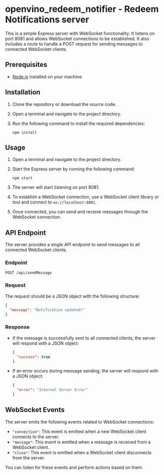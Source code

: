 # openvino_redeem_notifier - Redeem Notifications server

This is a simple Express server with WebSocket functionality. It listens on port 8081 and allows WebSocket connections to be established. It also includes a route to handle a POST request for sending messages to connected WebSocket clients.

## Prerequisites

- [Node.js](https://nodejs.org) installed on your machine.

## Installation

1. Clone the repository or download the source code.
2. Open a terminal and navigate to the project directory.
3. Run the following command to install the required dependencies:

   ```shell
   npm install
   ```

## Usage

1. Open a terminal and navigate to the project directory.
2. Start the Express server by running the following command:

   ```shell
   npm start
   ```

3. The server will start listening on port 8081.
4. To establish a WebSocket connection, use a WebSocket client library or tool and connect to `ws://localhost:8081`.
5. Once connected, you can send and receive messages through the WebSocket connection.

## API Endpoint

The server provides a single API endpoint to send messages to all connected WebSocket clients.

### Endpoint

`POST /api/sendMessage`

### Request

The request should be a JSON object with the following structure:

```json
{
  "message": "Notification updated!"
}
```

### Response

- If the message is successfully sent to all connected clients, the server will respond with a JSON object:

  ```json
  {
    "success": true
  }
  ```

- If an error occurs during message sending, the server will respond with a JSON object:

  ```json
  {
    "error": "Internal Server Error"
  }
  ```

## WebSocket Events

The server emits the following events related to WebSocket connections:

- `"connection"`: This event is emitted when a new WebSocket client connects to the server.
- `"message"`: This event is emitted when a message is received from a WebSocket client.
- `"close"`: This event is emitted when a WebSocket client disconnects from the server.

You can listen for these events and perform actions based on them.

